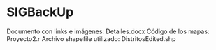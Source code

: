 # SIGBackUp

Documento con links e imágenes: Detalles.docx
Código de los mapas: Proyecto2.r
Archivo shapefile utilizado: DistritosEdited.shp
